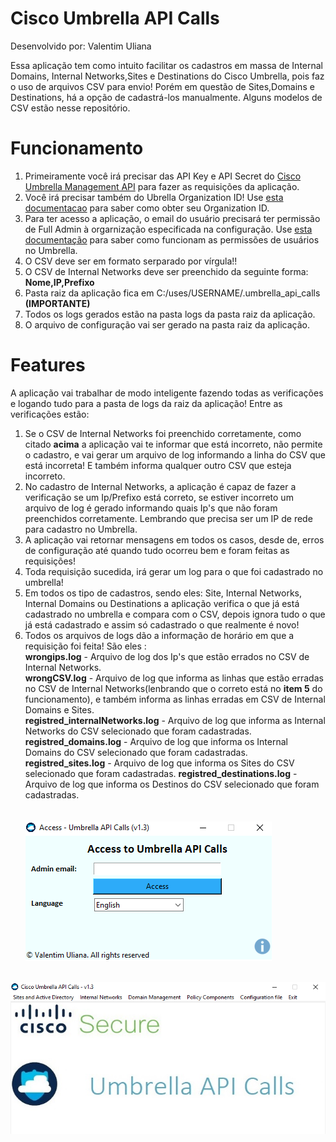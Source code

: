 # Cisco Umbrella API Calls

Desenvolvido por: Valentim Uliana

Essa aplicação tem como intuito facilitar os cadastros em massa de Internal Domains, Internal Networks,Sites e Destinations do Cisco Umbrella, pois faz o uso de arquivos CSV para envio! Porém em questão de Sites,Domains e Destinations, há a opção de cadastrá-los manualmente. Alguns modelos de CSV estão nesse repositório.

# Funcionamento
1. Primeiramente você irá precisar das API Key e API Secret do <a href="https://docs.umbrella.com/umbrella-api/docs/authentication-and-errors">Cisco Umbrella Management API</a> para fazer as requisições da aplicação.
2. Você irá precisar também do Ubrella Organization ID! Use <a href = "https://docs.umbrella.com/deployment-umbrella/docs/find-your-organization-id" target="_blank">esta documentacao</a> para saber como obter seu Organization ID.
3. Para ter acesso a aplicação, o email do usuário precisará ter permissão de Full Admin à orgarnização especificada na configuração. Use <a href="https://docs.umbrella.com/deployment-umbrella/docs/add-a-new-user"> esta documentação</a> para saber como funcionam as permissões de usuários no Umbrella.
4. O CSV deve ser em formato serparado por vírgula!!<br>
5. O CSV de Internal Networks deve ser preenchido da seguinte forma:<br>
   <b>Nome,IP,Prefixo</b>
6. Pasta raiz da aplicação fica em C:/uses/USERNAME/.umbrella_api_calls <b>(IMPORTANTE)</b>
7. Todos os logs gerados estão na pasta logs da pasta raiz da aplicação.
8. O arquivo de configuração vai ser gerado na pasta raiz da aplicação.

# Features
A aplicação vai trabalhar de modo inteligente fazendo todas as verificações e logando tudo para a pasta de logs da raiz da aplicação! Entre as verificações estão:
1. Se o CSV de Internal Networks foi preenchido corretamente, como citado <b>acima</b> a aplicação vai te informar que está incorreto, não permite o cadastro, e vai gerar um arquivo de log informando a linha do CSV que está incorreta! E também informa qualquer outro CSV que esteja incorreto.
2. No cadastro de Internal Networks, a aplicação é capaz de fazer a verificação se um Ip/Prefixo está correto, se estiver incorreto um arquivo de log é gerado informando quais Ip's que não foram preenchidos corretamente. Lembrando que precisa ser um IP de rede para cadastro no Umbrella.
3. A aplicação vai retornar mensagens em todos os casos, desde de, erros de configuração até quando tudo ocorreu bem e foram feitas as requisições!
4. Toda requisição sucedida, irá gerar um log para o que foi cadastrado no umbrella!
5. Em todos os tipo de cadastros, sendo eles: Site, Internal Networks, Internal Domains ou Destinations a aplicação verifica o que já está cadastrado no umbrella e compara com o CSV, depois ignora tudo o que já está cadastrado e assim só cadastrado o que realmente é novo!
6. Todos os arquivos de logs dão a informação de horário em que a requisição foi feita! São eles :<br>
   <b>wrongips.log</b> - Arquivo de log dos Ip's que estão errados no CSV de Internal Networks.<br>
   <b>wrongCSV.log</b> - Arquivo de log que informa as linhas que estão erradas no CSV de Internal Networks(lenbrando que o correto está no <b>item 5</b> do funcionamento), e também informa as linhas erradas em CSV de Internal Domains e Sites.<br>
   <b>registred_internalNetworks.log</b> - Arquivo de log que informa as Internal Networks do CSV selecionado que foram cadastradas.<br>
   <b>registred_domains.log</b> - Arquivo de log que informa os Internal Domains do CSV selecionado que foram cadastradas.<br>
   <b>registred_sites.log</b> - Arquivo de log que informa os Sites do CSV selecionado que foram cadastradas.
   <b>registred_destinations.log</b> - Arquivo de log que informa os Destinos do CSV selecionado que foram cadastradas.
<br><br><br>
<img src="images/access.png"><br><br>
<img src="images/app_home.png">

